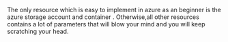 The only resource which is easy to implement in azure as an beginner
is the azure storage account and container .
Otherwise,all other resources contains a lot of parameters that will blow your mind
and you will keep scratching your head.